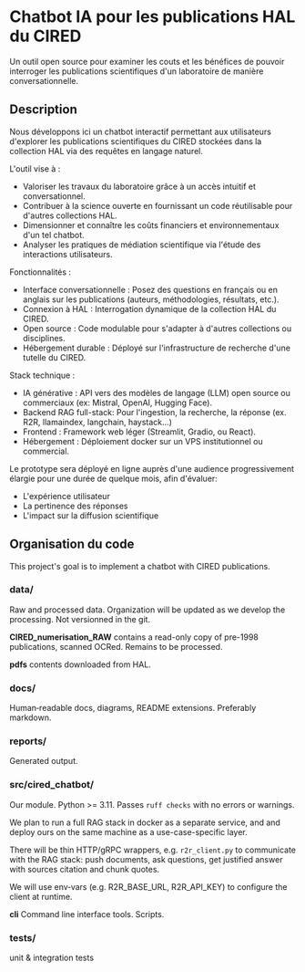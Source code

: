 # Chatbot IA pour les publications HAL du CIRED

Un outil open source pour examiner les couts et les bénéfices de pouvoir interroger les publications scientifiques d'un laboratoire de manière conversationnelle.

## Description

Nous développons ici un chatbot interactif permettant aux utilisateurs d'explorer les publications scientifiques du CIRED stockées dans la collection HAL via des requêtes en langage naturel.

L'outil vise à :

- Valoriser les travaux du laboratoire grâce à un accès intuitif et conversationnel.
- Contribuer à la science ouverte en fournissant un code réutilisable pour d'autres collections HAL.
- Dimensionner et connaître les coûts financiers et environnementaux d'un tel chatbot.
- Analyser les pratiques de médiation scientifique via l'étude des interactions utilisateurs.

Fonctionnalités :

-    Interface conversationnelle : Posez des questions en français ou en anglais sur les publications (auteurs, méthodologies, résultats, etc.).
-    Connexion à HAL : Interrogation dynamique de la collection HAL du CIRED.
-    Open source : Code modulable pour s'adapter à d'autres collections ou disciplines.
-    Hébergement durable : Déployé sur l'infrastructure de recherche d'une tutelle du CIRED.

Stack technique :

-    IA générative : API vers des modèles de langage (LLM) open source ou commerciaux (ex: Mistral, OpenAI, Hugging Face).
-    Backend RAG full-stack: Pour l'ingestion, la recherche, la réponse (ex. R2R, llamaindex, langchain, haystack...)
-    Frontend : Framework web léger (Streamlit, Gradio, ou React).
-    Hébergement : Déploiement docker sur un VPS institutionnel ou commercial.

Le prototype sera déployé en ligne auprès d'une audience progressivement élargie pour une durée de quelque mois, afin d'évaluer:

-    L'expérience utilisateur
-    La pertinence des réponses
-    L'impact sur la diffusion scientifique


## Organisation du code

This project's goal is to implement a chatbot with CIRED publications.

### data/
Raw and processed data.
Organization will be updated as we develop the processing.
Not versionned in the git.

**CIRED_numerisation_RAW** contains a read-only copy of pre-1998 publications, scanned OCRed. Remains to be processed.

**pdfs** contents downloaded from HAL.

### docs/
Human‑readable docs, diagrams, README extensions.
Preferably markdown.

### reports/
Generated output.

### src/cired_chatbot/
Our module. Python >= 3.11. Passes ```ruff checks``` with no errors or warnings.

We plan to run a full RAG stack in docker as a separate service, and and deploy ours on the same machine as a use-case-specific layer.

There will be thin HTTP/gRPC wrappers, e.g. ```r2r_client.py``` to communicate with the RAG stack: push documents, ask questions, get justified answer with sources citation and chunk quotes.

We will use env‑vars (e.g. R2R_BASE_URL, R2R_API_KEY) to configure the client at runtime.

**cli** Command line interface tools. Scripts.

### tests/
unit & integration tests
